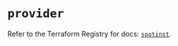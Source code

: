 # `provider`

Refer to the Terraform Registry for docs: [`spotinst`](https://registry.terraform.io/providers/spotinst/spotinst/1.171.0/docs).

